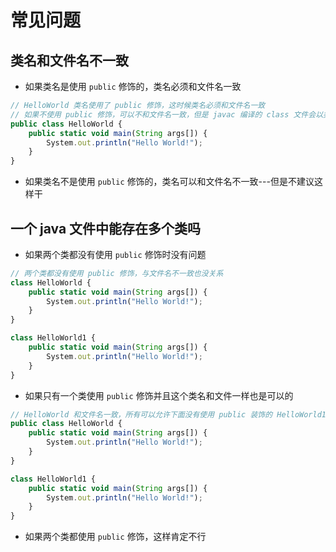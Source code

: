 # 常见问题

## 类名和文件名不一致
- 如果类名是使用 `public` 修饰的，类名必须和文件名一致
``` js
// HelloWorld 类名使用了 public 修饰，这时候类名必须和文件名一致
// 如果不使用 public 修饰，可以不和文件名一致，但是 javac 编译的 class 文件会以类名命名，不会和文件名一样
public class HelloWorld {
    public static void main(String args[]) {
        System.out.println("Hello World!");
    }
}
```

- 如果类名不是使用 `public` 修饰的，类名可以和文件名不一致---但是不建议这样干

## 一个 java 文件中能存在多个类吗
- 如果两个类都没有使用 `public` 修饰时没有问题
``` js
// 两个类都没有使用 public 修饰，与文件名不一致也没关系
class HelloWorld {
    public static void main(String args[]) {
        System.out.println("Hello World!");
    }
}

class HelloWorld1 {
    public static void main(String args[]) {
        System.out.println("Hello World!");
    }
}
```

- 如果只有一个类使用 `public` 修饰并且这个类名和文件一样也是可以的
``` js
// HelloWorld 和文件名一致，所有可以允许下面没有使用 public 装饰的 HelloWorld1
public class HelloWorld {
    public static void main(String args[]) {
        System.out.println("Hello World!");
    }
}

class HelloWorld1 {
    public static void main(String args[]) {
        System.out.println("Hello World!");
    }
}
```

- 如果两个类都使用 `public` 修饰，这样肯定不行